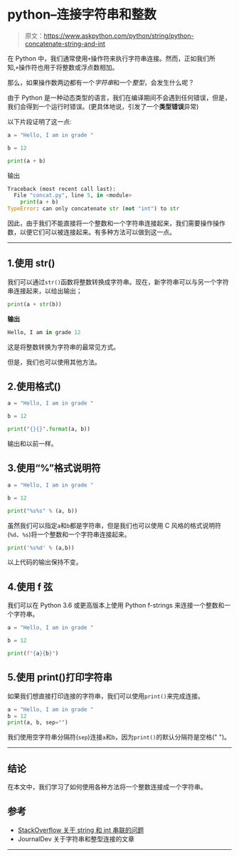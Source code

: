 # python–连接字符串和整数

> 原文：<https://www.askpython.com/python/string/python-concatenate-string-and-int>

在 Python 中，我们通常使用`+`操作符来执行字符串连接。然而，正如我们所知,`+`操作符也用于将整数或浮点数相加。

那么，如果操作数两边都有一个*字符串*和一个*整型*，会发生什么呢？

由于 Python 是一种动态类型的语言，我们在编译期间不会遇到任何错误，但是，我们会得到一个运行时错误。(更具体地说，引发了一个**类型错误**异常)

以下片段证明了这一点:

```py
a = "Hello, I am in grade "

b = 12

print(a + b)

```

输出

```py
Traceback (most recent call last):
  File "concat.py", line 5, in <module>
    print(a + b)
TypeError: can only concatenate str (not "int") to str

```

因此，由于我们不能直接将一个整数和一个字符串连接起来，我们需要操作操作数，以便它们可以被连接起来。有多种方法可以做到这一点。

* * *

## 1.使用 str()

我们可以通过`str()`函数将整数转换成字符串。现在，新字符串可以与另一个字符串连接起来，以给出输出；

```py
print(a + str(b))

```

**输出**

```py
Hello, I am in grade 12

```

这是将整数转换为字符串的最常见方式。

但是，我们也可以使用其他方法。

## 2.使用格式()

```py
a = "Hello, I am in grade "

b = 12

print("{}{}".format(a, b))

```

输出和以前一样。

## 3.使用“%”格式说明符

```py
a = "Hello, I am in grade "

b = 12

print("%s%s" % (a, b))

```

虽然我们可以指定`a`和`b`都是字符串，但是我们也可以使用 C 风格的格式说明符(`%d`、`%s`)将一个整数和一个字符串连接起来。

```py
print('%s%d' % (a,b))

```

以上代码的输出保持不变。

## 4.使用 f 弦

我们可以在 Python 3.6 或更高版本上使用 Python f-strings 来连接一个整数和一个字符串。

```py
a = "Hello, I am in grade "

b = 12

print(f"{a}{b}")

```

## 5.使用 print()打印字符串

如果我们想直接打印连接的字符串，我们可以使用`print()`来完成连接。

```py
a = "Hello, I am in grade "
b = 12
print(a, b, sep="")

```

我们使用空字符串分隔符(`sep`)连接`a`和`b`，因为`print()`的默认分隔符是空格(" ")。

* * *

## 结论

在本文中，我们学习了如何使用各种方法将一个整数连接成一个字符串。

## 参考

*   [StackOverflow 关于 string 和 int 串联的问题](https://stackoverflow.com/questions/25675943/how-can-i-concatenate-str-and-int-objects)
*   JournalDev 关于字符串和整型连接的文章

* * *